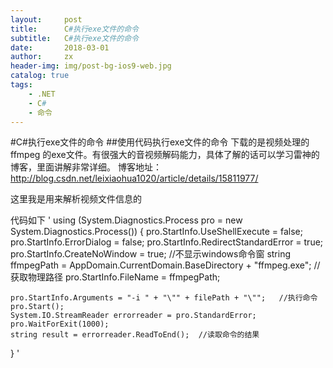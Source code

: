 ```yaml
---
layout:     post
title:      C#执行exe文件的命令
subtitle:   C#执行exe文件的命令
date:       2018-03-01
author:     zx
header-img: img/post-bg-ios9-web.jpg
catalog: true
tags:
    - .NET
    - C#
    - 命令
---
```



#C#执行exe文件的命令
##使用代码执行exe文件的命令
下载的是视频处理的 ffmpeg 的exe文件。有很强大的音视频解码能力，具体了解的话可以学习雷神的博客，里面讲解非常详细。
博客地址：http://blog.csdn.net/leixiaohua1020/article/details/15811977/

这里我是用来解析视频文件信息的

代码如下
'
using (System.Diagnostics.Process pro = new System.Diagnostics.Process())
{
    pro.StartInfo.UseShellExecute = false;
    pro.StartInfo.ErrorDialog = false;
    pro.StartInfo.RedirectStandardError = true;
    pro.StartInfo.CreateNoWindow = true; //不显示windows命令窗
    string ffmpegPath = AppDomain.CurrentDomain.BaseDirectory + "ffmpeg.exe";  //获取物理路径
    pro.StartInfo.FileName = ffmpegPath;
 
    pro.StartInfo.Arguments = "-i " + "\"" + filePath + "\"";   //执行命令
    pro.Start();
    System.IO.StreamReader errorreader = pro.StandardError;
    pro.WaitForExit(1000);
    string result = errorreader.ReadToEnd();  //读取命令的结果
 
}
'